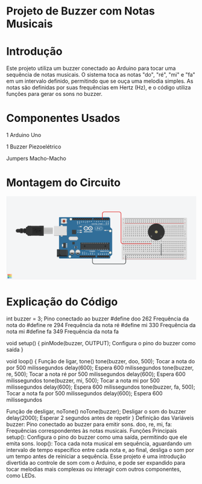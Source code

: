 # Projeto de Buzzer com Notas Musicais

# Introdução
Este projeto utiliza um buzzer conectado ao Arduino para tocar uma sequência de notas musicais.
O sistema toca as notas "do", "ré", "mi" e "fa" em um intervalo definido, permitindo que se ouça
uma melodia simples. As notas são definidas por suas frequências em Hertz (Hz), e o código utiliza 
funções para gerar os sons no buzzer.

# Componentes Usados

1 Arduino Uno

1 Buzzer Piezoelétrico

Jumpers Macho-Macho

# Montagem do Circuito

![Imagem do Circuito](Buzze_notasmusicais.png)

# Explicação do Código

int buzzer = 3;                Pino conectado ao buzzer
#define doo 262                Frequência da nota do
#define re 294                 Frequência da nota ré
#define mi 330                  Frequência da nota mi
#define fa 349                 Frequência da nota fa

void setup() {
    pinMode(buzzer, OUTPUT);    Configura o pino do buzzer como saída
}

void loop() {
     Função de ligar, tone()
    tone(buzzer, doo, 500);      Tocar a nota do por 500 milissegundos
    delay(600);                  Espera 600 milissegundos
    tone(buzzer, re, 500);       Tocar a nota ré por 500 milissegundos
    delay(600);                  Espera 600 milissegundos
    tone(buzzer, mi, 500);       Tocar a nota mi por 500 milissegundos
    delay(600);                  Espera 600 milissegundos
    tone(buzzer, fa, 500);       Tocar a nota fa por 500 milissegundos
    delay(600);                  Espera 600 milissegundos
    
 Função de desligar, noTone()
 noTone(buzzer);              Desligar o som do buzzer
 delay(2000);                 Esperar 2 segundos antes de repetir
}
Definição das Variáveis
buzzer: Pino conectado ao buzzer para emitir sons.
doo, re, mi, fa: Frequências correspondentes às notas musicais.
Funções Principais
setup(): Configura o pino do buzzer como uma saída, permitindo que ele emita sons.
loop(): Toca cada nota musical em sequência, aguardando um intervalo de tempo específico entre cada nota e, ao final, desliga o som por um tempo antes de reiniciar a sequência.
Esse projeto é uma introdução divertida ao controle de som com o Arduino, e pode ser expandido para tocar melodias mais complexas ou interagir com outros componentes, como LEDs.
